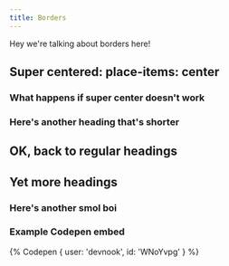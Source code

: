 ```yaml
---
title: Borders
---
```


Hey we're talking about borders here!

## Super centered: place-items: center

### What happens if super center doesn't work

### Here's another heading that's shorter

## OK, back to regular headings

## Yet more headings

### Here's another smol boi

### Example Codepen embed

{% Codepen {
  user: 'devnook',
  id: 'WNoYvpg'
} %}
